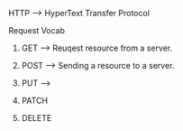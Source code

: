 HTTP --> HyperText Transfer Protocol

Request Vocab 
1. GET --> Reuqest resource from a server.

2. POST --> Sending a resource to a server.

3. PUT --> 

4. PATCH

5. DELETE 
